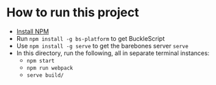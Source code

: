 # How to run this project

- [Install NPM](https://docs.npmjs.com/cli/install)
- Run `npm install -g bs-platform` to get BuckleScript
- Use `npm install -g serve` to get the barebones server `serve`
- In this directory, run the following, all in separate terminal instances:
    - `npm start`
    - `npm run webpack`
    - `serve build/`